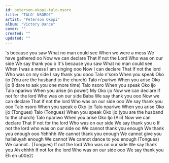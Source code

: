 ```yaml
---
id: peterson-okopi-talo-nsoro
title: "TALO' NSORO?"
artist: "Peterson Okopi"
album: "Victory Dance"
cover: ""
created: ""
updated: ""
---
```


's because you saw
What no man could see
When we were a mess
We have gathered oo
Now we can declare
That If not the Lord
Who was on our side
We say thank you o
It's because you saw
What no man could see
When I was a mess
I am singing ooo
Now I can declare
That If not the lord
Who was on my side
I say thank you oooo
Talo n'soro
When you speak
Oko ijo (You are the husband to the church)
Talo n'pariwo
When you arise
Oko ijo
(I dare to ask you one more time)
Talo nsoro
When you speak
Oko ijo
Talo npariwo
When you arise (in power)
My Oko ijo
Now we can declare
If not for the lord
Who was on our side
Baba We say thank you ooo
Now we can declare
That if not the lord
Who was on our side ooo
We say thank you ooo
Talo nsoro
When you speak o
Oko ijo
Talo npariwo
When you arise
Oko ijo
(Tongues)
Talo (Tongues)
When you speak
Oko ijo (you are the husband to the church)
Talo npariwo
When you arise
Oko Ijo
(Aiii)
Now we can declare
That If not for the lord
Who was on our side
We say thank you o
If not the lord who was on our side oo
We cannot thank you enough
We thank you enough ooo
Yehhhh
We cannot thank you enough
We cannot give you halleluyah enough
We cannot
We cannot dance to you enough
(Tongues)
We cannot..
(Tongues)
If not the lord
Who was on our side
We say thank you
Ah ehhhh
If not for the lord
Who was on our side ooo
We say thank you
Eh eh u00e2¦